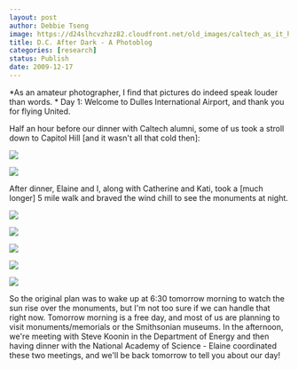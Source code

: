 ```yaml
---
layout: post
author: Debbie Tseng
image: https://d24slhcvzhzz82.cloudfront.net/old_images/caltech_as_it_happens/6a0105349b8251970b0120a7567afb970b.jpg
title: D.C. After Dark - A Photoblog
categories: [research]
status: Publish
date: 2009-12-17
---
```



*As an amateur photographer, I find that pictures do indeed speak louder than words. 
*
Day 1: Welcome to Dulles International Airport, and thank you for flying United.

Half an hour before our dinner with Caltech alumni, some of us took a stroll down to Capitol Hill [and it wasn't all that cold then]:


![](https://d24slhcvzhzz82.cloudfront.net/old_images/caltech_as_it_happens/6a0105349b8251970b0120a7567f44970b.jpg)


![](https://d24slhcvzhzz82.cloudfront.net/old_images/caltech_as_it_happens/6a0105349b8251970b0120a7567ff4970b.jpg)

After dinner, Elaine and I, along with Catherine and Kati, took a [much longer] 5 mile walk and braved the wind chill to see the monuments at night.


![](https://d24slhcvzhzz82.cloudfront.net/old_images/caltech_as_it_happens/6a0105349b8251970b0120a75680ed970b.jpg)


![](https://d24slhcvzhzz82.cloudfront.net/old_images/caltech_as_it_happens/6a0105349b8251970b012876597eee970c.jpg)


![](https://d24slhcvzhzz82.cloudfront.net/old_images/caltech_as_it_happens/6a0105349b8251970b0120a7568833970b.jpg)


![](https://d24slhcvzhzz82.cloudfront.net/old_images/caltech_as_it_happens/6a0105349b8251970b0120a756842d970b.jpg)


![](https://d24slhcvzhzz82.cloudfront.net/old_images/caltech_as_it_happens/6a0105349b8251970b0128765981f0970c.jpg)

So the original plan was to wake up at 6:30 tomorrow morning to watch the sun rise over the monuments, but I'm not too sure if we can handle that right now. Tomorrow morning is a free day, and most of us are planning to visit monuments/memorials or the Smithsonian museums. In the afternoon, we're meeting with Steve Koonin in the Department of Energy and then having dinner with the National Academy of Science - Elaine coordinated these two meetings, and we'll be back tomorrow to tell you about our day! 

